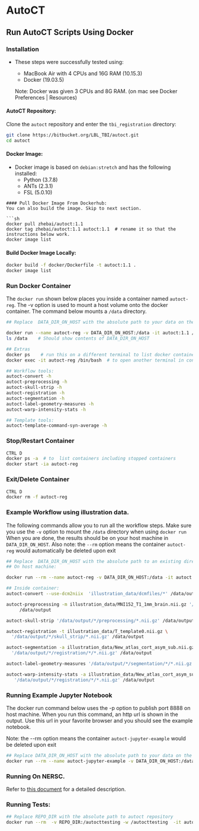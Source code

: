# AutoCT

## Run AutoCT Scripts Using Docker

### Installation

- These steps were successfully tested using:
    - MacBook Air with 4 CPUs and 16G RAM (10.15.3)
    - Docker (19.03.5)
    
    Note: Docker was given 3 CPUs and 8G RAM. (on mac see Docker Preferences | Resources)

#### AutoCT Repository:

Clone the `autoct` repository and enter the `tbi_registration` directory:

```sh
git clone https://bitbucket.org/LBL_TBI/autoct.git
cd autoct
```

#### Docker Image:

- Docker image is based on `debian:stretch` and has the following installed:
    - Python (3.7.8)
    - ANTs (2.3.1)
    - FSL (5.0.10)

```
#### Pull Docker Image From Dockerhub:
You can also build the image. Skip to next section.

```sh
docker pull zhebai/autoct:1.1
docker tag zhebai/autoct:1.1 autoct:1.1  # rename it so that the instructions below work.
docker image list
```

#### Build Docker Image Locally:

```sh
docker build -f docker/Dockerfile -t autoct:1.1 .
docker image list
```

### Run Docker Container

The `docker run` shown below places you inside a container named `autoct-reg`. The -v option is used to mount a host 
volume onto the docker container. The command below mounts  a `/data` directory.

```sh
## Replace  DATA_DIR_ON_HOST with the absolute path to your data on the host machine

docker run --name autoct-reg -v DATA_DIR_ON_HOST:/data -it autoct:1.1 /bin/bash
ls /data    # Should show contents of DATA_DIR_ON_HOST 

## Extras
docker ps    # run this on a different terminal to list docker containers
docker exec -it autoct-reg /bin/bash  # to open another terminal in container. 

## Workflow tools:
autoct-convert -h
autoct-preprocessing -h
autoct-skull-strip -h
autoct-registration -h
autoct-segmentation -h
autoct-label-geometry-measures -h 
autoct-warp-intensity-stats -h

## Template tools:
autoct-template-command-syn-average -h 
```

### Stop/Restart Container

```sh
CTRL D
docker ps -a  # to  list containers including stopped containers
docker start -ia autoct-reg
```

### Exit/Delete Container

```sh
CTRL D
docker rm -f autoct-reg 
```
### Example Workflow using illustration data.

The following commands allow you to run all the workflow steps. 
Make sure you use the `-v` option to mount the `/data` directory when using `docker run`
When you are done, the results should be on your host machine in  `DATA_DIR_ON_HOST`.
Also note: the `--rm` option means the container `autoct-reg` would automatically be deleted upon exit

```sh
## Replace  DATA_DIR_ON_HOST with the absolute path to an existing directory on the host machine
## On host machine: 

docker run --rm --name autoct-reg -v DATA_DIR_ON_HOST:/data -it autoct:1.1 /bin/bash

## Inside container:
autoct-convert --use-dcm2niix  'illustration_data/dcmfiles/*' /data/output

autoct-preprocessing -m illustration_data/MNI152_T1_1mm_brain.nii.gz '/data/output/*/convert/*.nii.gz' \
     /data/output

autoct-skull-strip '/data/output/*/preprocessing/*.nii.gz' /data/output

autoct-registration -t illustration_data/T_template0.nii.gz \
  '/data/output/*/skull_strip/*.nii.gz' /data/output

autoct-segmentation -a illustration_data/New_atlas_cort_asym_sub.nii.gz  \
  '/data/output/*/registration/*/*.nii.gz' /data/output

autoct-label-geometry-measures '/data/output/*/segmentation/*/*.nii.gz' /data/output

autoct-warp-intensity-stats -a illustration_data/New_atlas_cort_asym_sub.nii.gz \
   '/data/output/*/registration/*/*.nii.gz' /data/output
```

### Running Example Jupyter Notebook

The docker run command below uses the -p option to publish port 8888 on host machine. 
When you run this command,  an http url is shown in the output. 
Use this url in your favorite browser and you should see the example notebook.

Note: the --rm option means the container `autoct-jupyter-example` would be deleted upon exit

```sh
## Replace DATA_DIR_ON_HOST with the absolute path to your data on the host machine
docker run --rm --name autoct-jupyter-example -v DATA_DIR_ON_HOST:/data -p 8888:8888 -it autoct:1.1 
```
### Running On NERSC.

Refer to [this document](./nersc.md) for a detailed description.

### Running Tests:
```sh
## Replace REPO_DIR with the absolute path to autoct repository
docker run --rm  -v REPO_DIR:/autocttesting -w /autocttesting  -it autoct:1.1  pytest tests
```

